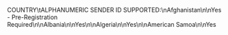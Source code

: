 COUNTRY\tALPHANUMERIC SENDER ID SUPPORTED:\nAfghanistan\n\nYes - Pre-Registration Required\n\nAlbania\n\nYes\n\nAlgeria\n\nYes\n\nAmerican Samoa\n\nYes
